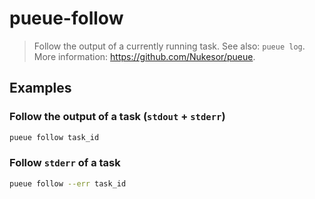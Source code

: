 # pueue-follow

> Follow the output of a currently running task. See also: `pueue log`. More information: <https://github.com/Nukesor/pueue>.

## Examples

### Follow the output of a task (`stdout` + `stderr`)

```bash
pueue follow task_id
```

### Follow `stderr` of a task

```bash
pueue follow --err task_id
```
